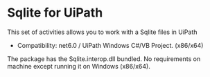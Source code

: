 # Sqlite for UiPath

This set of activities allows you to work with a Sqlite files in UiPath

- Compatibility: net6.0 / UiPath Windows C#/VB Project. (x86/x64)

The package has the Sqlite.interop.dll bundled. No requirements on machine except running it on Windows (x86/x64).




